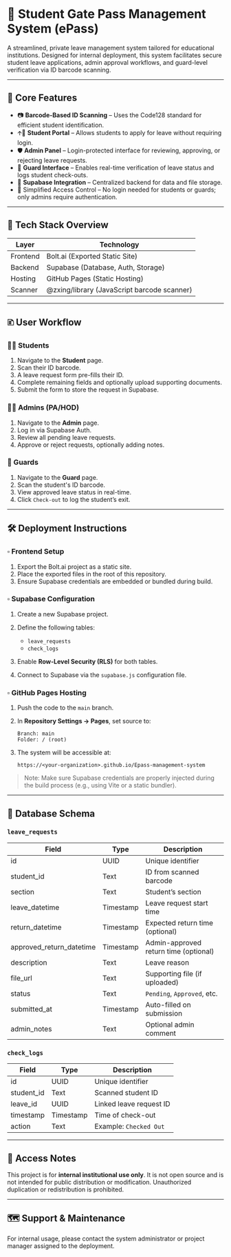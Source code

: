 # 🛂 Student Gate Pass Management System (ePass)

A streamlined, private leave management system tailored for educational institutions. Designed for internal deployment, this system facilitates secure student leave applications, admin approval workflows, and guard-level verification via ID barcode scanning.

---

## 📌 Core Features

* 📷 **Barcode-Based ID Scanning** – Uses the Code128 standard for efficient student identification.
* 🡩‍🏫 **Student Portal** – Allows students to apply for leave without requiring login.
* 🛡️ **Admin Panel** – Login-protected interface for reviewing, approving, or rejecting leave requests.
* 🚪 **Guard Interface** – Enables real-time verification of leave status and logs student check-outs.
* 📃 **Supabase Integration** – Centralized backend for data and file storage.
* 🔐 Simplified Access Control – No login needed for students or guards; only admins require authentication.

---

## 🤩 Tech Stack Overview

| Layer    | Technology                                  |
| -------- | ------------------------------------------- |
| Frontend | Bolt.ai (Exported Static Site)              |
| Backend  | Supabase (Database, Auth, Storage)          |
| Hosting  | GitHub Pages (Static Hosting)               |
| Scanner  | @zxing/library (JavaScript barcode scanner) |

---

## 🗈️ User Workflow

### 👨‍🏫 Students

1. Navigate to the **Student** page.
2. Scan their ID barcode.
3. A leave request form pre-fills their ID.
4. Complete remaining fields and optionally upload supporting documents.
5. Submit the form to store the request in Supabase.

### 🧑‍💼 Admins (PA/HOD)

1. Navigate to the **Admin** page.
2. Log in via Supabase Auth.
3. Review all pending leave requests.
4. Approve or reject requests, optionally adding notes.

### 🚫 Guards

1. Navigate to the **Guard** page.
2. Scan the student's ID barcode.
3. View approved leave status in real-time.
4. Click `Check-out` to log the student’s exit.

---

## 🛠️ Deployment Instructions

### ▫️ Frontend Setup

1. Export the Bolt.ai project as a static site.
2. Place the exported files in the root of this repository.
3. Ensure Supabase credentials are embedded or bundled during build.

### ▫️ Supabase Configuration

1. Create a new Supabase project.
2. Define the following tables:

   * `leave_requests`
   * `check_logs`
3. Enable **Row-Level Security (RLS)** for both tables.
4. Connect to Supabase via the `supabase.js` configuration file.

### ▫️ GitHub Pages Hosting

1. Push the code to the `main` branch.
2. In **Repository Settings → Pages**, set source to:

   ```
   Branch: main
   Folder: / (root)
   ```
3. The system will be accessible at:

   ```
   https://<your-organization>.github.io/Epass-management-system
   ```

> Note: Make sure Supabase credentials are properly injected during the build process (e.g., using Vite or a static bundler).

---

## 📁 Database Schema

### `leave_requests`

| Field                      | Type      | Description                           |
| -------------------------- | --------- | ------------------------------------- |
| id                         | UUID      | Unique identifier                     |
| student\_id                | Text      | ID from scanned barcode               |
| section                    | Text      | Student’s section                     |
| leave\_datetime            | Timestamp | Leave request start time              |
| return\_datetime           | Timestamp | Expected return time (optional)       |
| approved\_return\_datetime | Timestamp | Admin-approved return time (optional) |
| description                | Text      | Leave reason                          |
| file\_url                  | Text      | Supporting file (if uploaded)         |
| status                     | Text      | `Pending`, `Approved`, etc.           |
| submitted\_at              | Timestamp | Auto-filled on submission             |
| admin\_notes               | Text      | Optional admin comment                |

### `check_logs`

| Field       | Type      | Description             |
| ----------- | --------- | ----------------------- |
| id          | UUID      | Unique identifier       |
| student\_id | Text      | Scanned student ID      |
| leave\_id   | UUID      | Linked leave request ID |
| timestamp   | Timestamp | Time of check-out       |
| action      | Text      | Example: `Checked Out`  |

---

## 🔐 Access Notes

This project is for **internal institutional use only**. It is not open source and is not intended for public distribution or modification. Unauthorized duplication or redistribution is prohibited.

---

## 🗺️ Support & Maintenance

For internal usage, please contact the system administrator or project manager assigned to the deployment.

